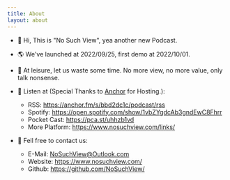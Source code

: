 ```yaml
---
title: About
layout: about
---
```


- 👋 Hi, This is "No Such View", yea another new Podcast.

- 🌎 We've launched at 2022/09/25, first demo at 2022/10/01.

- 🌱 At leisure, let us waste some time. No more view, no more value, only talk nonsense.

- 👀 Listen at (Special Thanks to [Anchor](https://anchor.fm/nosuchview) for Hosting.):
  - RSS: https://anchor.fm/s/bbd2dc1c/podcast/rss
  - Spotify: https://open.spotify.com/show/1vbZYgdcAb3gndEwC8Fhrr
  - Pocket Cast: https://pca.st/uhhzb1vd
  - More Platform: https://www.nosuchview.com/links/
  
- 💞️ Fell free to contact us:
  - E-Mail: NoSuchView@Outlook.com
  - Website: https://www.nosuchview.com/
  - Github: https://github.com/NoSuchView/
